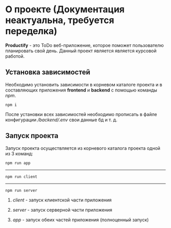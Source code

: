 # О проекте (Документация неактуальна, требуется переделка)

**Productify** - это ToDo веб-приложение, которое поможет пользователю планировать свой день. Данный проект является является курсовой работой.
## Установка зависимостей
Необходимо установить зависимости в корневом каталоге проекта и в составляющих приложения **frontend** и **backend** с помощью команды _npm_.

    npm i

После установки всех зависимостей необходимо прописать в файле конфигурации _/backend/.env_ свои данные бд и т. д.

## Запуск проекта
Запуск проекта осуществляется из корневого каталога проекта одной из 3 команд:

    npm run app
---
    npm run client
---
    npm run server

1. _client_ - запуск клиентской части приложения

2. _server_ - запуск серверной части приложения

3. _app_ - запуск обеих частей приложения (полноценный запуск)
